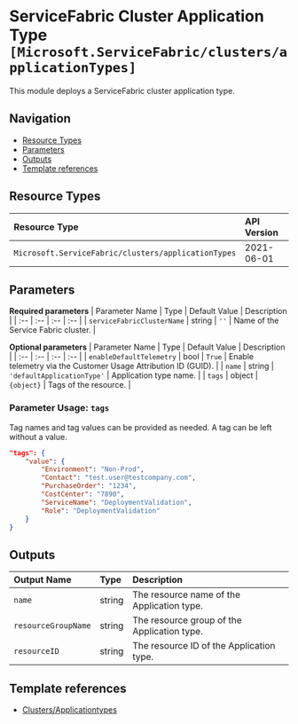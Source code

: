 # ServiceFabric Cluster Application Type `[Microsoft.ServiceFabric/clusters/applicationTypes]`

This module deploys a ServiceFabric cluster application type.

## Navigation

- [Resource Types](#Resource-Types)
- [Parameters](#Parameters)
- [Outputs](#Outputs)
- [Template references](#Template-references)

## Resource Types

| Resource Type | API Version |
| :-- | :-- |
| `Microsoft.ServiceFabric/clusters/applicationTypes` | 2021-06-01 |

## Parameters

**Required parameters**
| Parameter Name | Type | Default Value | Description |
| :-- | :-- | :-- | :-- |
| `serviceFabricClusterName` | string | `''` | Name of the Service Fabric cluster. |

**Optional parameters**
| Parameter Name | Type | Default Value | Description |
| :-- | :-- | :-- | :-- |
| `enableDefaultTelemetry` | bool | `True` | Enable telemetry via the Customer Usage Attribution ID (GUID). |
| `name` | string | `'defaultApplicationType'` | Application type name. |
| `tags` | object | `{object}` | Tags of the resource. |


### Parameter Usage: `tags`

Tag names and tag values can be provided as needed. A tag can be left without a value.

```json
"tags": {
    "value": {
        "Environment": "Non-Prod",
        "Contact": "test.user@testcompany.com",
        "PurchaseOrder": "1234",
        "CostCenter": "7890",
        "ServiceName": "DeploymentValidation",
        "Role": "DeploymentValidation"
    }
}
```

## Outputs

| Output Name | Type | Description |
| :-- | :-- | :-- |
| `name` | string | The resource name of the Application type. |
| `resourceGroupName` | string | The resource group of the Application type. |
| `resourceID` | string | The resource ID of the Application type. |

## Template references

- [Clusters/Applicationtypes](https://docs.microsoft.com/en-us/azure/templates/Microsoft.ServiceFabric/2021-06-01/clusters/applicationTypes)
